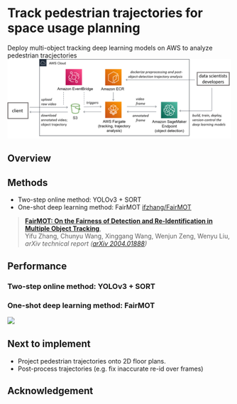 # Track pedestrian trajectories for space usage planning
Deploy multi-object tracking deep learning models on AWS to analyze pedestrian tracjectories
![](assets/aws-service-architecture.png)

## Overview

## Methods
* Two-step online method: YOLOv3 + SORT
* One-shot deep learning method: FairMOT
[ifzhang/FairMOT](https://github.com/ifzhang/FairMOT)
> [**FairMOT: On the Fairness of Detection and Re-Identification in Multiple Object Tracking**](http://arxiv.org/abs/2004.01888),            
> Yifu Zhang, Chunyu Wang, Xinggang Wang, Wenjun Zeng, Wenyu Liu,        
> *arXiv technical report ([arXiv 2004.01888](http://arxiv.org/abs/2004.01888))*

## Performance
### Two-step online method: YOLOv3 + SORT

### One-shot deep learning method: FairMOT
![](shopping-mall2-results-ct03dt03-largefont.gif)

## Next to implement
* Project pedestrian trajectories onto 2D floor plans.
* Post-process trajectories (e.g. fix inaccurate re-id over frames)

## Acknowledgement
